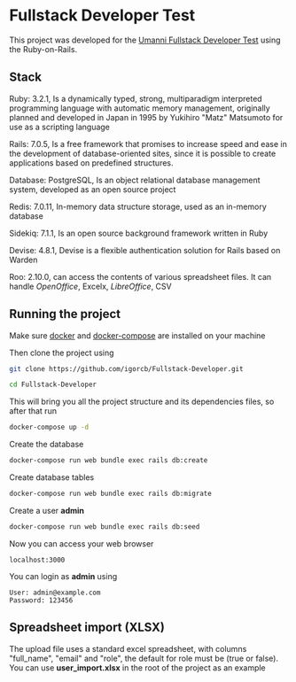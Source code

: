 # Fullstack Developer Test

This project was developed for the [Umanni Fullstack Developer Test](https://github.com/umanni/Fullstack-Developer) using the Ruby-on-Rails.

## Stack

Ruby: 3.2.1, Is a dynamically typed, strong, multiparadigm interpreted programming language with automatic memory management, originally planned and developed in Japan in 1995 by Yukihiro "Matz" Matsumoto for use as a scripting language

Rails: 7.0.5, Is a free framework that promises to increase speed and ease in the development of database-oriented sites, since it is possible to create applications based on predefined structures.

Database: PostgreSQL, Is an object relational database management system, developed as an open source project

Redis: 7.0.11, In-memory data structure storage, used as an in-memory database

Sidekiq: 7.1.1, Is an open source background framework written in Ruby

Devise: 4.8.1, Devise is a flexible authentication solution for Rails based on Warden

Roo: 2.10.0, can access the contents of various spreadsheet files. It can handle *OpenOffice*, Excelx, *LibreOffice*, CSV

## Running the project

Make sure [docker](https://www.digitalocean.com/community/tutorials/how-to-install-and-use-docker-on-ubuntu-20-04) and [docker-compose](https://www.digitalocean.com/community/tutorials/how-to-install-and-use-docker-compose-on-ubuntu-20-04) are installed on your machine

Then clone the project using

```bash
git clone https://github.com/igorcb/Fullstack-Developer.git

cd Fullstack-Developer
```

This will bring you all the project structure and its dependencies files, so after that run

```bash
docker-compose up -d
```

Create the database

```bash
docker-compose run web bundle exec rails db:create
```

Create database tables

```bash
docker-compose run web bundle exec rails db:migrate
```

Create a user **admin**

```bash
docker-compose run web bundle exec rails db:seed
```

Now you can access your web browser

```text
localhost:3000
```

You can login as **admin** using

```text
User: admin@example.com
Password: 123456
```

## Spreadsheet import (XLSX)

The upload file uses a standard excel spreadsheet, with columns "full_name", "email" and "role", the default for role must be (true or false). You can use **user_import.xlsx** in the root of the project as an example

